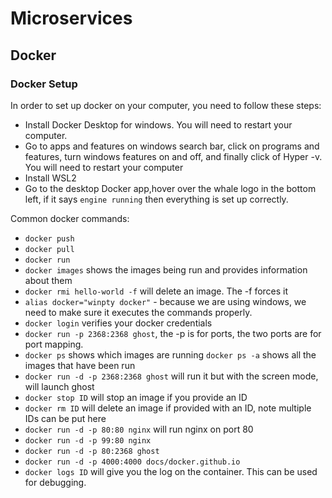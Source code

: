 # Microservices
## Docker
### Docker Setup
In order to set up docker on your computer, you need to follow these steps:
- Install Docker Desktop for windows. You will need to restart your computer.
- Go to apps and features on windows search bar, click on programs and features, turn windows features on and off, and finally click of Hyper -v. You will need to restart your computer
- Install WSL2
- Go to the desktop Docker app,hover over the whale logo in the bottom left, if it says `engine running` then everything is set up correctly. 

Common docker commands:
- `docker push`
- `docker pull`
- `docker run`
- `docker images` shows the images being run and provides information about them
- `docker rmi hello-world -f` will delete an image. The -f forces it
- `alias docker="winpty docker"` - because we are using windows, we need to make sure it executes the commands properly.
- `docker login` verifies your docker credentials
- `docker run -p 2368:2368 ghost`, the -p is for ports, the two ports are for port mapping.
- `docker ps` shows which images are running `docker ps -a` shows all the images that have been run
- `docker run -d -p 2368:2368 ghost` will run it but with the screen mode, will launch ghost
- `docker stop ID` will stop an image if you provide an ID
- `docker rm ID` will delete an image if provided with an ID, note multiple IDs can be put here
- `docker run -d -p 80:80 nginx` will run nginx on port 80
- `docker run -d -p 99:80 nginx`
- `docker run -d -p 80:2368 ghost`
- `docker run -d -p 4000:4000 docs/docker.github.io`
- `docker logs ID` will give you the log on the container. This can be used for debugging.